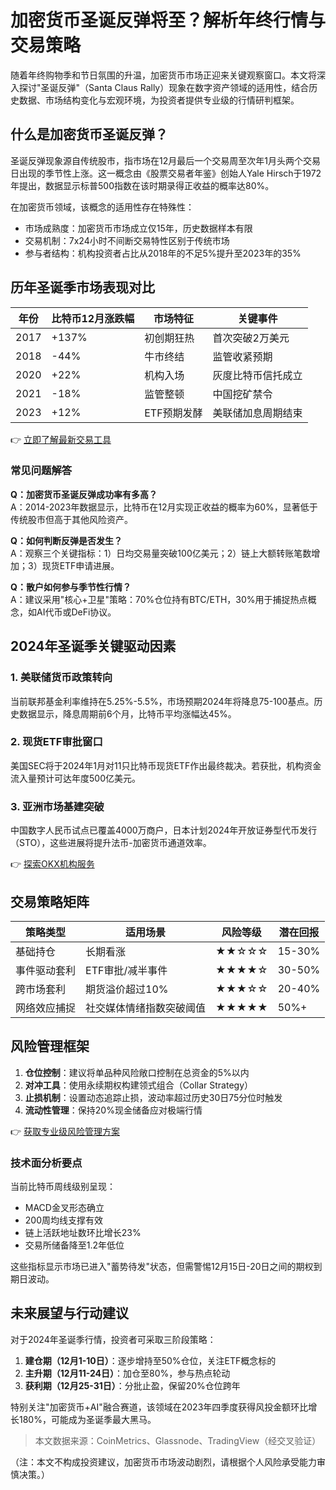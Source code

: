 # 加密货币圣诞反弹将至？解析年终行情与交易策略

随着年终购物季和节日氛围的升温，加密货币市场正迎来关键观察窗口。本文将深入探讨"圣诞反弹"（Santa Claus Rally）现象在数字资产领域的适用性，结合历史数据、市场结构变化与宏观环境，为投资者提供专业级的行情研判框架。

## 什么是加密货币圣诞反弹？

圣诞反弹现象源自传统股市，指市场在12月最后一个交易周至次年1月头两个交易日出现的季节性上涨。这一概念由《股票交易者年鉴》创始人Yale Hirsch于1972年提出，数据显示标普500指数在该时期录得正收益的概率达80%。

在加密货币领域，该概念的适用性存在特殊性：
- 市场成熟度：加密货币市场成立仅15年，历史数据样本有限
- 交易机制：7x24小时不间断交易特性区别于传统市场
- 参与者结构：机构投资者占比从2018年的不足5%提升至2023年的35%

## 历年圣诞季市场表现对比

| 年份 | 比特币12月涨跌幅 | 市场特征 | 关键事件 |
|------|------------------|----------|----------|
| 2017 | +137%            | 初创期狂热 | 首次突破2万美元 |
| 2018 | -44%             | 牛市终结   | 监管收紧预期 |
| 2020 | +22%             | 机构入场   | 灰度比特币信托成立 |
| 2021 | -18%             | 监管整顿   | 中国挖矿禁令 |
| 2023 | +12%             | ETF预期发酵 | 美联储加息周期结束 |

👉 [立即了解最新交易工具](https://bit.ly/okx_welcome)

### 常见问题解答
**Q：加密货币圣诞反弹成功率有多高？**  
A：2014-2023年数据显示，比特币在12月实现正收益的概率为60%，显著低于传统股市但高于其他风险资产。

**Q：如何判断反弹是否发生？**  
A：观察三个关键指标：1）日均交易量突破100亿美元；2）链上大额转账笔数增加；3）现货ETF申请进展。

**Q：散户如何参与季节性行情？**  
A：建议采用"核心+卫星"策略：70%仓位持有BTC/ETH，30%用于捕捉热点概念，如AI代币或DeFi协议。

## 2024年圣诞季关键驱动因素

### 1. 美联储货币政策转向
当前联邦基金利率维持在5.25%-5.5%，市场预期2024年将降息75-100基点。历史数据显示，降息周期前6个月，比特币平均涨幅达45%。

### 2. 现货ETF审批窗口
美国SEC将于2024年1月对11只比特币现货ETF作出最终裁决。若获批，机构资金流入量预计可达年度500亿美元。

### 3. 亚洲市场基建突破
中国数字人民币试点已覆盖4000万商户，日本计划2024年开放证券型代币发行（STO），这些进展将提升法币-加密货币通道效率。

👉 [探索OKX机构服务](https://bit.ly/okx_welcome)

## 交易策略矩阵

| 策略类型       | 适用场景                  | 风险等级 | 潜在回报 |
|----------------|---------------------------|----------|----------|
| 基础持仓       | 长期看涨                  | ★★☆☆☆    | 15-30%   |
| 事件驱动套利   | ETF审批/减半事件          | ★★★★☆    | 30-50%   |
| 跨市场套利     | 期货溢价超过10%           | ★★★☆☆    | 20-40%   |
| 网络效应捕捉   | 社交媒体情绪指数突破阈值  | ★★★★★    | 50%+     |

## 风险管理框架

1. **仓位控制**：建议将单品种风险敞口控制在总资金的5%以内
2. **对冲工具**：使用永续期权构建领式组合（Collar Strategy）
3. **止损机制**：设置动态追踪止损，波动率超过历史30日75分位时触发
4. **流动性管理**：保持20%现金储备应对极端行情

👉 [获取专业级风险管理方案](https://bit.ly/okx_welcome)

### 技术面分析要点
当前比特币周线级别呈现：
- MACD金叉形态确立
- 200周均线支撑有效
- 链上活跃地址数环比增长23%
- 交易所储备降至1.2年低位

这些指标显示市场已进入"蓄势待发"状态，但需警惕12月15日-20日之间的期权到期日波动。

## 未来展望与行动建议

对于2024年圣诞季行情，投资者可采取三阶段策略：
1. **建仓期（12月1-10日）**：逐步增持至50%仓位，关注ETF概念标的
2. **主升期（12月11-24日）**：加仓至80%，参与热点轮动
3. **获利期（12月25-31日）**：分批止盈，保留20%仓位跨年

特别关注"加密货币+AI"融合赛道，该领域在2023年四季度获得风投金额环比增长180%，可能成为圣诞季最大黑马。

> 本文数据来源：CoinMetrics、Glassnode、TradingView（经交叉验证）

（注：本文不构成投资建议，加密货币市场波动剧烈，请根据个人风险承受能力审慎决策。）